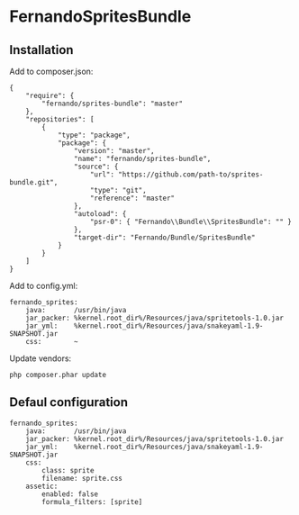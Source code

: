 FernandoSpritesBundle
=====================

Installation
------------

Add to composer.json:

    {
        "require": {
            "fernando/sprites-bundle": "master"
        },
        "repositories": [
            {
                "type": "package",
                "package": {
                    "version": "master",
                    "name": "fernando/sprites-bundle",
                    "source": {
                        "url": "https://github.com/path-to/sprites-bundle.git",
                        "type": "git",
                        "reference": "master"
                    },
                    "autoload": {
                        "psr-0": { "Fernando\\Bundle\\SpritesBundle": "" }
                    },
                    "target-dir": "Fernando/Bundle/SpritesBundle"
                }
            }
        ]
    }

Add to config.yml:

    fernando_sprites:
        java:       /usr/bin/java
        jar_packer: %kernel.root_dir%/Resources/java/spritetools-1.0.jar
        jar_yml:    %kernel.root_dir%/Resources/java/snakeyaml-1.9-SNAPSHOT.jar
        css:        ~

Update vendors:

    php composer.phar update

Defaul configuration
-------------

    fernando_sprites:
        java:       /usr/bin/java
        jar_packer: %kernel.root_dir%/Resources/java/spritetools-1.0.jar
        jar_yml:    %kernel.root_dir%/Resources/java/snakeyaml-1.9-SNAPSHOT.jar
        css:
            class: sprite
            filename: sprite.css
        assetic:
            enabled: false
            formula_filters: [sprite]
